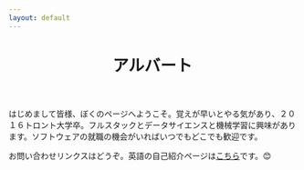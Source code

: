 ```yaml
---
layout: default
---
```

<header>
	<h1 class="ui header">アルバート</h1>
</header>

<p>はじめまして皆様、ぼくのページへようこそ。覚えが早いとやる気があり、２０１６トロント大学卒。フルスタックとデータサイエンスと機械学習に興味があります。ソフトウェアの就職の機会がいればいつでもどこでも歓迎です。</p>

<p>お問い合わせリンクスはどうぞ。英語の自己紹介ページは<a href="/">こちら</a>です。😊</p>